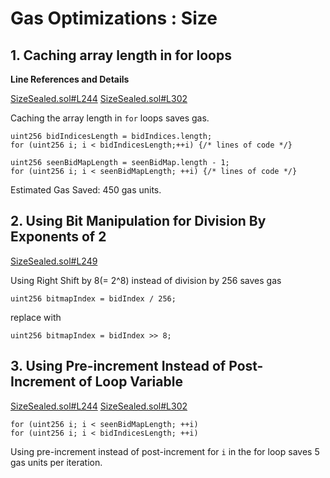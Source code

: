 # Gas Optimizations : Size

## 1. Caching array length in for loops

**Line References and Details**

[SizeSealed.sol#L244](https://github.com/code-423n4/2022-11-size/blob/79aa9c01987e57a760521acecfe81b28eab3b313/src/SizeSealed.sol#L244)
[SizeSealed.sol#L302](https://github.com/code-423n4/2022-11-size/blob/79aa9c01987e57a760521acecfe81b28eab3b313/src/SizeSealed.sol#L302)

Caching the array length in `for` loops saves gas.

    uint256 bidIndicesLength = bidIndices.length;
    for (uint256 i; i < bidIndicesLength;++i) {/* lines of code */}

    uint256 seenBidMapLength = seenBidMap.length - 1;
    for (uint256 i; i < seenBidMapLength; ++i) {/* lines of code */}

Estimated Gas Saved: 450 gas units.

## 2. Using Bit Manipulation for Division By Exponents of 2

[SizeSealed.sol#L249](https://github.com/code-423n4/2022-11-size/blob/main/src/SizeSealed.sol#L249)

Using Right Shift by 8(= 2^8) instead of division by 256 saves gas

    uint256 bitmapIndex = bidIndex / 256;

replace with
    
    uint256 bitmapIndex = bidIndex >> 8;

## 3. Using Pre-increment Instead of Post-Increment of Loop Variable

[SizeSealed.sol#L244](https://github.com/code-423n4/2022-11-size/blob/79aa9c01987e57a760521acecfe81b28eab3b313/src/SizeSealed.sol#L244)
[SizeSealed.sol#L302](https://github.com/code-423n4/2022-11-size/blob/79aa9c01987e57a760521acecfe81b28eab3b313/src/SizeSealed.sol#L302)

    for (uint256 i; i < seenBidMapLength; ++i)
    for (uint256 i; i < bidIndicesLength; ++i)

Using pre-increment instead of post-increment for `i` in the for loop saves 5 gas units per iteration.